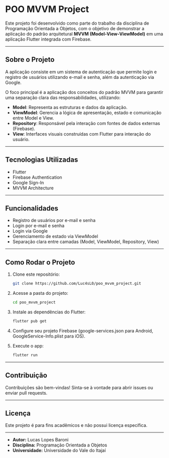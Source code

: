 
# POO MVVM Project

Este projeto foi desenvolvido como parte do trabalho da disciplina de Programação Orientada a Objetos, com o objetivo de demonstrar a aplicação do padrão arquitetural **MVVM (Model-View-ViewModel)** em uma aplicação Flutter integrada com Firebase.

---

## Sobre o Projeto

A aplicação consiste em um sistema de autenticação que permite login e registro de usuários utilizando e-mail e senha, além da autenticação via Google. 

O foco principal é a aplicação dos conceitos do padrão MVVM para garantir uma separação clara das responsabilidades, utilizando:

- **Model**: Representa as estruturas e dados da aplicação.
- **ViewModel**: Gerencia a lógica de apresentação, estado e comunicação entre Model e View.
- **Repository**: Responsável pela interação com fontes de dados externas (Firebase).
- **View**: Interfaces visuais construídas com Flutter para interação do usuário.

---

## Tecnologias Utilizadas

- Flutter
- Firebase Authentication
- Google Sign-In
- MVVM Architecture

---

## Funcionalidades

- Registro de usuários por e-mail e senha
- Login por e-mail e senha
- Login via Google
- Gerenciamento de estado via ViewModel
- Separação clara entre camadas (Model, ViewModel, Repository, View)

---

## Como Rodar o Projeto

1. Clone este repositório:

   ```bash
   git clone https://github.com/Luc4sL0/poo_mvvm_project.git
   ````

2. Acesse a pasta do projeto:

   ```bash
   cd poo_mvvm_project
   ```

3. Instale as dependências do Flutter:

   ```bash
   flutter pub get
   ```

4. Configure seu projeto Firebase (google-services.json para Android, GoogleService-Info.plist para iOS).

5. Execute o app:

   ```bash
   flutter run
   ```

---

## Contribuição

Contribuições são bem-vindas! Sinta-se à vontade para abrir issues ou enviar pull requests.

---

## Licença

Este projeto é para fins acadêmicos e não possui licença específica.

---

- **Autor:** Lucas Lopes Baroni
- **Disciplina:** Programação Orientada a Objetos
- **Universidade:** Universidade do Vale do Itajaí
